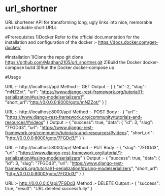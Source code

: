 # url_shortner
URL shortener  API for transforming long, ugly links into nice, memorable and trackable short URLs

#Prerequisites
1)Docker 
  Refer to the official documentation for the installation and configuration of the docker :- https://docs.docker.com/get-docker/
  
#Installation
1)Clone the repo
  git clone https://github.com/Madhan2105/url_shortner.git
2)Build the Docker
  docker-compose build
3)Run the Docker
  docker-compose up
  
#Usage

URL    :- http://localhost/api/
Method :- GET
Output :- [
            {
              "id": 2,
              "slug": "mNZZot", 
              "url": "https://www.django-rest-framework.org/tutorial/1-serialization/#using-modelserializers1",
              "short_url":"http://0.0.0.0:8000/goto/mNZZot/"
            }
          ]

URL    :- http://localhost:8000/api/
Method :- POST
Body   :- 
          {
            "url" : "https://www.django-rest-framework.org/community/tutorials-and-resources/#videos"
          }
Output :-
          {
              "success": true,
              "data": {
                  "id": 3,
                  "slug": "7FGDd3",
                  "url": "https://www.django-rest-framework.org/community/tutorials-and-resources/#videos",
                  "short_url": "http://0.0.0.0:8000/goto/7FGDd3/"
              }
          }
       
URL    :- http://localhost:8000/api/
Method :- PUT
Body   :- 
          {
             "slug": "7FGDd3",
            "url" : "https://www.django-rest-framework.org/tutorial/1-serialization/#using-modelserializers"
          }
Output :-
          {
              "success": true,
              "data": {
                  "id": 3,
                  "slug": "7FGDd3",
                  "url": "https://www.django-rest-framework.org/tutorial/1-serialization/#using-modelserializers",
                  "short_url": "http://0.0.0.0:8000/goto/7FGDd3/"
              }
          }

URL    :- http://0.0.0.0:0/api/7FGDd3
Method :- DELETE
Output :- 
          {
              "success": true,
              "result": "URL deleted successfully"
          }
          
